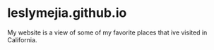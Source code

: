 # leslymejia.github.io
My website is a view of some of my favorite places that ive visited in California.
